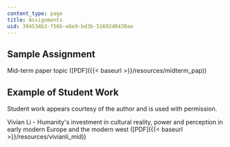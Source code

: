 ```yaml
---
content_type: page
title: Assignments
uid: 394534b3-f56b-e6e9-bd3b-51692d0430ae
---
```


Sample Assignment
-----------------

Mid-term paper topic ([PDF]({{< baseurl >}}/resources/midterm_pap))

Example of Student Work
-----------------------

Student work appears courtesy of the author and is used with permission.

Vivian Li - Humanity's investment in cultural reality, power and perception in early modern Europe and the modern west ([PDF]({{< baseurl >}}/resources/vivianli_mid))